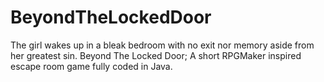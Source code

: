 # BeyondTheLockedDoor
The girl wakes up in a bleak bedroom with no exit nor memory aside from her greatest sin.
Beyond The Locked Door; A short RPGMaker inspired escape room game fully coded in Java. 
